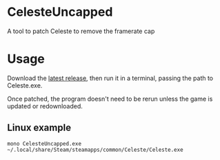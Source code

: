 # CelesteUncapped

A tool to patch Celeste to remove the framerate cap

# Usage

Download the [latest release](/../../releases/latest), then run it in a terminal, passing the path to Celeste.exe.

Once patched, the program doesn't need to be rerun unless the game is updated or redownloaded.

## Linux example

`mono CelesteUncapped.exe ~/.local/share/Steam/steamapps/common/Celeste/Celeste.exe`
